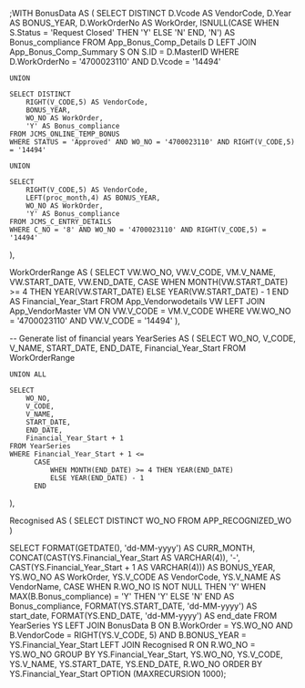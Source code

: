 ;WITH BonusData AS (
    SELECT DISTINCT 
        D.Vcode AS VendorCode,
        D.Year AS BONUS_YEAR,
        D.WorkOrderNo AS WorkOrder,
        ISNULL(CASE WHEN S.Status = 'Request Closed' THEN 'Y' ELSE 'N' END, 'N') AS Bonus_compliance
    FROM App_Bonus_Comp_Details D
    LEFT JOIN App_Bonus_Comp_Summary S ON S.ID = D.MasterID
    WHERE D.WorkOrderNo = '4700023110' AND D.Vcode = '14494'

    UNION

    SELECT DISTINCT 
        RIGHT(V_CODE,5) AS VendorCode,
        BONUS_YEAR,
        WO_NO AS WorkOrder,
        'Y' AS Bonus_compliance
    FROM JCMS_ONLINE_TEMP_BONUS
    WHERE STATUS = 'Approved' AND WO_NO = '4700023110' AND RIGHT(V_CODE,5) = '14494'

    UNION

    SELECT 
        RIGHT(V_CODE,5) AS VendorCode,
        LEFT(proc_month,4) AS BONUS_YEAR,
        WO_NO AS WorkOrder,
        'Y' AS Bonus_compliance
    FROM JCMS_C_ENTRY_DETAILS
    WHERE C_NO = '8' AND WO_NO = '4700023110' AND RIGHT(V_CODE,5) = '14494'
),

WorkOrderRange AS (
    SELECT 
        VW.WO_NO,
        VW.V_CODE,
        VM.V_NAME,
        VW.START_DATE,
        VW.END_DATE,
        CASE 
            WHEN MONTH(VW.START_DATE) >= 4 THEN YEAR(VW.START_DATE)
            ELSE YEAR(VW.START_DATE) - 1 
        END AS Financial_Year_Start
    FROM App_Vendorwodetails VW
    LEFT JOIN App_VendorMaster VM ON VW.V_CODE = VM.V_CODE
    WHERE VW.WO_NO = '4700023110' AND VW.V_CODE = '14494'
),

-- Generate list of financial years
YearSeries AS (
    SELECT 
        WO_NO,
        V_CODE,
        V_NAME,
        START_DATE,
        END_DATE,
        Financial_Year_Start
    FROM WorkOrderRange

    UNION ALL

    SELECT 
        WO_NO,
        V_CODE,
        V_NAME,
        START_DATE,
        END_DATE,
        Financial_Year_Start + 1
    FROM YearSeries
    WHERE Financial_Year_Start + 1 <= 
          CASE 
              WHEN MONTH(END_DATE) >= 4 THEN YEAR(END_DATE)
              ELSE YEAR(END_DATE) - 1 
          END
),

Recognised AS (
    SELECT DISTINCT WO_NO FROM APP_RECOGNIZED_WO
)

SELECT 
    FORMAT(GETDATE(), 'dd-MM-yyyy') AS CURR_MONTH,
    CONCAT(CAST(YS.Financial_Year_Start AS VARCHAR(4)), '-', CAST(YS.Financial_Year_Start + 1 AS VARCHAR(4))) AS BONUS_YEAR,
    YS.WO_NO AS WorkOrder,
    YS.V_CODE AS VendorCode,
    YS.V_NAME AS VendorName,
    CASE 
        WHEN R.WO_NO IS NOT NULL THEN 'Y'
        WHEN MAX(B.Bonus_compliance) = 'Y' THEN 'Y'
        ELSE 'N'
    END AS Bonus_compliance,
    FORMAT(YS.START_DATE, 'dd-MM-yyyy') AS start_date,
    FORMAT(YS.END_DATE, 'dd-MM-yyyy') AS end_date
FROM YearSeries YS
LEFT JOIN BonusData B 
    ON B.WorkOrder = YS.WO_NO 
    AND B.VendorCode = RIGHT(YS.V_CODE, 5)
    AND B.BONUS_YEAR = YS.Financial_Year_Start
LEFT JOIN Recognised R ON R.WO_NO = YS.WO_NO
GROUP BY 
    YS.Financial_Year_Start, YS.WO_NO, YS.V_CODE, YS.V_NAME, 
    YS.START_DATE, YS.END_DATE, R.WO_NO
ORDER BY YS.Financial_Year_Start
OPTION (MAXRECURSION 1000);
